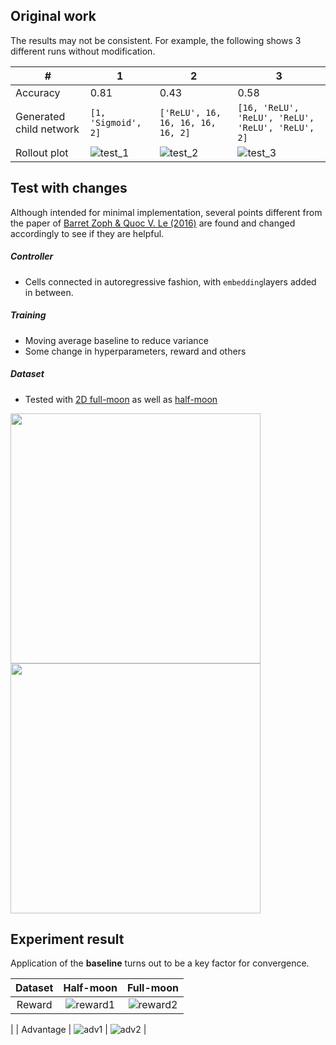 ## Original work
The results may not be consistent. For example, the following shows 3 different runs without modification.  

| # | 1 | 2 | 3 |
| -- | --- | --- | --- |
| Accuracy | 0.81 | 0.43 | 0.58 |
| Generated child network | ```[1, 'Sigmoid', 2]``` | ```['ReLU', 16, 16, 16, 16, 16, 2]``` | ```[16, 'ReLU', 'ReLU', 'ReLU', 'ReLU', 'ReLU', 2]``` |
| Rollout plot | ![test_1](https://user-images.githubusercontent.com/59391289/76166792-876cd500-6161-11ea-9f26-36e230f966d6.png) | ![test_2](https://user-images.githubusercontent.com/59391289/76166806-b2efbf80-6161-11ea-8cad-89fb80b4f29c.png) | ![test_3](https://user-images.githubusercontent.com/59391289/76166865-49bc7c00-6162-11ea-8edb-08eeafbab350.png) |

## Test with changes
Although intended for minimal implementation, several points different from the paper of [Barret Zoph & Quoc V. Le (2016)](https://arxiv.org/abs/1611.01578) are found and changed accordingly to see if they are helpful.

##### Controller
- Cells connected in autoregressive fashion, with ```embedding```layers added in between.

##### Training
- Moving average baseline to reduce variance
- Some change in hyperparameters, reward and others

##### Dataset
- Tested with [2D full-moon](https://scikit-learn.org/stable/modules/generated/sklearn.datasets.make_circles.html) as well as [half-moon](https://scikit-learn.org/stable/modules/generated/sklearn.datasets.make_moons.html)   

<kbd>
  <img src="https://user-images.githubusercontent.com/59391289/76312175-bf475a00-62d2-11ea-903f-b79a0a63cd77.png" width="400">
  <img src="https://user-images.githubusercontent.com/59391289/77008206-00400e00-6966-11ea-862b-1e067252f27d.png" width="400">
</kbd>

## Experiment result
Application of the **baseline** turns out to be a key factor for convergence.

| Dataset | Half-moon | Full-moon |
| :-: | :-: | :-: |
| Reward | ![reward1](https://user-images.githubusercontent.com/59391289/77013945-7b5af180-6971-11ea-87cc-81449606ca4c.png) | ![reward2](https://user-images.githubusercontent.com/59391289/77014148-ed333b00-6971-11ea-8e59-fce80aef2be1.png)
 |
| Advantage | ![adv1](https://user-images.githubusercontent.com/59391289/77014051-b3623480-6971-11ea-82e1-0cd95d993e9e.png) | ![adv2](https://user-images.githubusercontent.com/59391289/77014189-04722880-6972-11ea-8a44-5917dca8e64a.png)
 |
